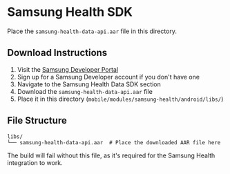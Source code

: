 # Samsung Health SDK

Place the `samsung-health-data-api.aar` file in this directory.

## Download Instructions

1. Visit the [Samsung Developer Portal](https://developer.samsung.com/health/data/guide/introduction.html)
2. Sign up for a Samsung Developer account if you don't have one
3. Navigate to the Samsung Health Data SDK section
4. Download the `samsung-health-data-api.aar` file
5. Place it in this directory (`mobile/modules/samsung-health/android/libs/`)

## File Structure
```
libs/
└── samsung-health-data-api.aar  # Place the downloaded AAR file here
```

The build will fail without this file, as it's required for the Samsung Health integration to work.